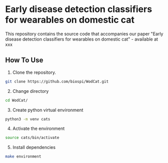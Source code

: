# Early disease detection classifiers for wearables on domestic cat
This repository contains the source code that accompanies our paper "Early disease detection classifiers for wearables on domestic cat" - available at xxx
## How To Use

1) Clone the repository.
```bash
git clone https://github.com/biospi/WodCat.git
```
2) Change directory
```bash
cd WodCat/
```
3) Create python virtual environment 
```bash
python3 -m venv cats
```
4) Activate the environment
```bash
source cats/bin/activate
```
5) Install dependencies 
```bash
make environment
```

